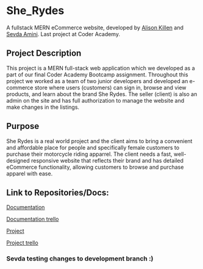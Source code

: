 # She_Rydes
A fullstack MERN eCommerce website, developed by [Alison Killen](https://github.com/alikillen) and [Sevda Amini](https://github.com/Sevicode). Last project at Coder Academy.

## Project Description
This project is a MERN full-stack web application which we developed as a part of our final Coder Academy Bootcamp assignment. Throughout this project we worked as a team of two junior developers and developed an e-commerce store where users (customers) can sign in, browse and view products, and learn about the brand She Rydes. The seller (client) is also an admin on the site and has full authorization to manage the website and make changes in the listings.

## Purpose
She Rydes is a real world project and the client aims to bring a convenient and affordable place for people and specifically female customers to purchase their motorcycle riding apparrel. The client needs a fast, well-designed responsive website that reflects their brand and has detailed eCommerce functionality, allowing customers to browse and purchase apparel with ease.

## Link to Repositories/Docs:
[Documentation](https://github.com/Sevicode/SevliMERN_partA/tree/master)

[Documentation trello](https://trello.com/b/3EnvVQCG/sevlimern-project)

[Project](https://github.com/alikillen/She_Rydes)

[Project trello](https://trello.com/b/6XIHjcSJ/sevlimern-partb)

### Sevda testing changes to development branch :)